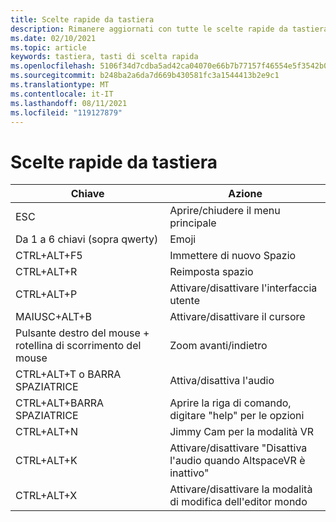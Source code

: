 ```yaml
---
title: Scelte rapide da tastiera
description: Rimanere aggiornati con tutte le scelte rapide da tastiera disponibili e le azioni supportate dall'applicazione AltspaceVR.
ms.date: 02/10/2021
ms.topic: article
keywords: tastiera, tasti di scelta rapida
ms.openlocfilehash: 5106f34d7cdba5ad42ca04070e66b7b77157f46554e5f3542b08ecb6e7f15030
ms.sourcegitcommit: b248ba2a6da7d669b430581fc3a1544413b2e9c1
ms.translationtype: MT
ms.contentlocale: it-IT
ms.lasthandoff: 08/11/2021
ms.locfileid: "119127879"
---
```

# <a name="keyboard-shortcuts"></a>Scelte rapide da tastiera

| Chiave | Azione |
|---|---|
| ESC | Aprire/chiudere il menu principale |
| Da 1 a 6 chiavi (sopra qwerty) | Emoji |
| CTRL+ALT+F5 | Immettere di nuovo Spazio |
| CTRL+ALT+R | Reimposta spazio |
| CTRL+ALT+P | Attivare/disattivare l'interfaccia utente |
| MAIUSC+ALT+B | Attivare/disattivare il cursore |
| Pulsante destro del mouse + rotellina di scorrimento del mouse | Zoom avanti/indietro |
| CTRL+ALT+T o BARRA SPAZIATRICE | Attiva/disattiva l'audio |
| CTRL+ALT+BARRA SPAZIATRICE | Aprire la riga di comando, digitare "help" per le opzioni |
| CTRL+ALT+N | Jimmy Cam per la modalità VR |
| CTRL+ALT+K | Attivare/disattivare "Disattiva l'audio quando AltspaceVR è inattivo" |
| CTRL+ALT+X | Attivare/disattivare la modalità di modifica dell'editor mondo |